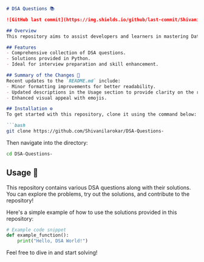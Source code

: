 ```markdown
# DSA Questions 📚

![GitHub last commit](https://img.shields.io/github/last-commit/Shivanilarokar/DSA-Questions-) ![License](https://img.shields.io/badge/license-MIT-blue.svg)

## Overview
This repository aims to assist developers and learners in mastering Data Structures and Algorithms (DSA) through a collection of questions and solutions.

## Features
- Comprehensive collection of DSA questions.
- Solutions provided in Python.
- Ideal for interview preparation and skill enhancement.

## Summary of the Changes 📝
Recent updates to the `README.md` include:
- Minor formatting improvements for better readability.
- Updated descriptions in the Usage section to provide clarity on the repository's contents.
- Enhanced visual appeal with emojis.

## Installation ⚙️
To get started with this repository, clone it using the command below:

```bash
git clone https://github.com/Shivanilarokar/DSA-Questions-
```

Then navigate into the directory:

```bash
cd DSA-Questions-
```

## Usage 📖
This repository contains various DSA questions along with their solutions. You can explore the problems, try out the solutions, and contribute to the repository!

Here's a simple example of how to use the solutions provided in this repository:

```python
# Example code snippet
def example_function():
    print("Hello, DSA World!")
```

Feel free to dive in and start solving!
```